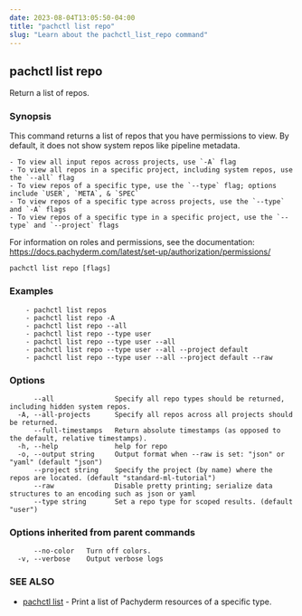 ```yaml
---
date: 2023-08-04T13:05:50-04:00
title: "pachctl list repo"
slug: "Learn about the pachctl_list_repo command"
---
```


## pachctl list repo

Return a list of repos.

### Synopsis

This command returns a list of repos that you have permissions to view. By default, it does not show system repos like pipeline metadata. 

	- To view all input repos across projects, use `-A` flag 
	- To view all repos in a specific project, including system repos, use the `--all` flag 
	- To view repos of a specific type, use the `--type` flag; options include `USER`, `META`, & `SPEC` 
	- To view repos of a specific type across projects, use the `--type` and `-A` flags 
	- To view repos of a specific type in a specific project, use the `--type` and `--project` flags 

For information on roles and permissions, see the documentation: https://docs.pachyderm.com/latest/set-up/authorization/permissions/

```
pachctl list repo [flags]
```

### Examples

```
	- pachctl list repos 
	- pachctl list repo -A 
	- pachctl list repo --all 
	- pachctl list repo --type user 
	- pachctl list repo --type user --all 
	- pachctl list repo --type user --all --project default 
	- pachctl list repo --type user --all --project default --raw
```

### Options

```
      --all               Specify all repo types should be returned, including hidden system repos.
  -A, --all-projects      Specify all repos across all projects should be returned.
      --full-timestamps   Return absolute timestamps (as opposed to the default, relative timestamps).
  -h, --help              help for repo
  -o, --output string     Output format when --raw is set: "json" or "yaml" (default "json")
      --project string    Specify the project (by name) where the repos are located. (default "standard-ml-tutorial")
      --raw               Disable pretty printing; serialize data structures to an encoding such as json or yaml
      --type string       Set a repo type for scoped results. (default "user")
```

### Options inherited from parent commands

```
      --no-color   Turn off colors.
  -v, --verbose    Output verbose logs
```

### SEE ALSO

* [pachctl list](/commands/pachctl_list/)	 - Print a list of Pachyderm resources of a specific type.

